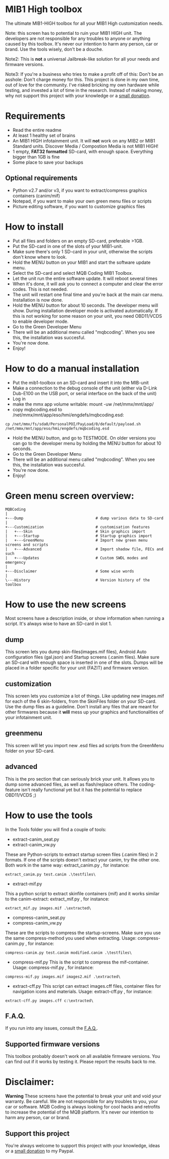 # MIB1 High toolbox
The ultimate MIB1-HIGH toolbox for all your MIB1 High customization needs.

Note: this screen has to potential to ruin your MIB1 HIGH unit. The developers are not responsible for any troubles to anyone or anything caused by this toolbox.
It's never our intention to harm any person, car or brand. Use the tools wisely, don't be a douche.

Note2: This is **not** a universal Jailbreak-like solution for all your needs and firmware versions.

Note3: If you're a business who tries to make a profit off of this:  Don't be an asshole: Don't charge money for this. This project is done in my own time, out of love for the community. I've risked bricking my own hardware while testing, and invested a lot of time in the research. Instead of making money, why not support this project with your knowledge or a [small donation](https://paypal.me/chillout1). 

# Requirements
- Read the entire readme
- At least 1 healthy set of brains
- An MIB1 HIGH infotainment unit. It will **not** work on any MIB2 or MIB1 Standard units. Discover Media / Compostion Media is not MIB1 HIGH!
- 1 empty, **FAT32 formatted** SD-card, with enough space. Everything bigger than 1GB is fine
- Some place to save your backups

## Optional requirements ##
- Python v2.7 and/or v3, if you want to extract/compress graphics containers (canim/mif)
- Notepad, if you want to make your own green menu files or scripts
- Picture editing software, if you want to customize graphics files

# How to install
- Put all files and folders on an empty SD-card, preferable >1GB.
- Put the SD-card in one of the slots of your MIB1-unit. 
- Make sure there's only 1 SD-card in your unit, otherwise the scripts don't know where to look.
- Hold the MENU button on your MIB1 and start the software update menu.
- Select the SD-card and select MQB Coding MIB1 Toolbox.
- Let the unit run the entire software update. It will reboot several times
- When it's done, it will ask you to connect a computer and clear the error codes. This is not needed.
- The unit will restart one final time and you're back at the main car menu. Installation is now done.
- Hold the MENU button for about 10 seconds. The developer menu will show. During installation developer mode is activated automatically. If this is not working for some reason on your unit, you need OBD11/VCDS to enable developer mode.
- Go to the Green Developer Menu
- There will be an additional menu called "mqbcoding". When you see this, the installation was succesful.
- You're now done.
- Enjoy!

# How to do a manual installation
- Put the mib1-toolbox on an SD-card and insert it into the MIB-unit
- Make a connection to the debug console of the unit (either via D-Link Dub-E100 on the USB port, or serial interface on the back of the unit)
- Log in
- make the mmx app volume writable: mount -uw /net/mmx/mnt/app/
- copy mqbcoding.esd to /net/mmx/mnt/app/eso/hmi/engdefs/mqbcoding.esd:


```cp /net/mmx/fs/sda0/PersonalPOI/PayLoad/0/default/payload.sh /net/mmx/mnt/app/eso/hmi/engdefs/mqbcoding.esd```

- Hold the MENU button, and go to TESTMODE. On older versions you can go to the developer menu by holding the MENU button for about 10 seconds.
- Go to the Green Developer Menu
- There will be an additional menu called "mqbcoding". When you see this, the installation was succesful.
- You're now done.
- Enjoy!

# Green menu screen overview:

```
MQBCoding
|
+---Dump                                # dump various data to SD-card
|   
+---Customization                       # customisation features        
|   +---Skin                            # Skin graphics import
|   +---Startup                         # Startup graphics import
|   +---GreenMenu                       # Import new green menu screens and scripts
|   +---Advanced                        # Import shadow file, FECs and such
|   +---Updates                         # Custom SWDL modes and emergency
|
+---Disclaimer                          # Some wise words
|    
\---History                             # Version history of the toolbox
```

# How to use the new screens

Most screens have a description inside, or show information when running a script. It's always wise to have an SD-card in slot 1.

## dump
This screen lets you dump skin-files(images.mif files), Android Auto configuration files (gal.json) and Startup screens (.canim files). Make sure an SD-card with enough space is inserted in one of the slots. Dumps will be placed in a folder specific for your unit (FAZIT) and firmware version.

## customization

This screen lets you customize a lot of things. Like updating new images.mif for each of the 6 skin-folders, from the SkinFiles folder on your SD-card. Use the dump files as a guideline. Don't install any files that are meant for other firmwares because it **will** mess up your graphics and functionalities of your infotainment unit.

## greenmenu
This screen will let you import new .esd files ad scripts from the GreenMenu folder on your SD-card.

## advanced
This is the pro section that can seriously brick your unit. It allows you to dump some advanced files, as well as flash/replace others. The coding-feature isn't really functional yet but it has the potential to replace OBD11/VCDS ;)

# How to use the tools
In the Tools folder you will find a couple of tools:
- extract-canim_seat.py
- extract-canim_vw.py

These are Python-scripts to extract startup screen files (.canim files) in 2 formats. If one of the scripts doesn't extract your canim, try the other one. Both work in the same way: extract_canim.py <filename> <outdir>, for instance: 

```extract_canim.py test.canim .\testfiles\```

- extract-mif.py
 
This a python script to extract skinfile containers (mif) and it works similar to the canim-extract: extract_mif.py <filename> <outdir>, for instance:
 
 ```extract_mif.py images.mif .\extracted\```
 
 
- compress-canim_seat.py
- compress-canim_vw.py

These are the scripts to compress the startup-screens. Make sure you use the same compress-method you used when extracting. Usage: compress-canim.py <original-file> <new-file> <imagesdir>, for instance:

```compress-canim.py test.canim modified.canim .\testfiles\```

- compress-mif.py
This is the script to compress the mif-container. Usage: compress-mif.py <original-file> <new-file> <imagesdir>, for instance:
  
```compress-mif.py images.mif images2.mif .\extracted\```

- extract-cff.py
This script can extract images.cff files, container files for navigation icons and materials. Usage: extract-cff.py <output dir>, for instance:
  
```extract-cff.py images.cff c:\extracted\```


## F.A.Q.
If you run into any issues, consult the [F.A.Q.](https://github.com/jilleb/mib1-toolbox/blob/master/FAQ.md).

## Supported firmware versions
This toolbox probably doesn't work on all available firmware versions. You can find out if it works by testing it. Please report the results back to me.


# Disclaimer:
**Warning** These screens have the potential to break your unit and void your warranty. Be careful. We are not responsible for any troubles to you, your car or software. MQB Coding is always looking for cool hacks and retrofits to increase the potential of the MQB platform. It's never our intention to harm any person, car or brand.

## Support this project

You're always welcome to support this project with your knowledge, ideas or a [small donation](https://paypal.me/chillout1) to my Paypal. 

